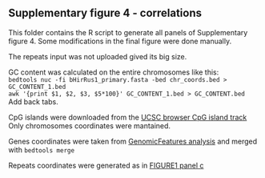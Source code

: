 ## Supplementary figure 4 - correlations

This folder contains the R script to generate all panels of Supplementary figure 4. Some modifications in the final figure were done manually. </br>

The repeats input was not uploaded gived its big size.</br>

GC content was calculated on the entire chromosomes like this:</br>
`bedtools nuc -fi bHirRus1_primary.fasta -bed chr_coords.bed > GC_CONTENT_1.bed`</br>
`awk '{print $1, $2, $3, $5*100}' GC_CONTENT_1.bed > GC_CONTENT.bed`</br>
Add back tabs.

CpG islands were downloaded from the [UCSC browser CpG island track](https://hgdownload.soe.ucsc.edu/hubs/GCF/015/227/805/GCF_015227805.1/bbi/GCF_015227805.1_bHirRus1.pri.v2.cpgIslandExt.bb)</br>
Only chromosomes coordinates were mantained.</br>

Genes coordinates were taken from [GenomicFeatures analysis](https://github.com/SwallowGenomics/BarnSwallow/tree/main/Analyses/GenomicFeatures) and merged with `bedtools merge`</br>

Repeats coordinates were generated as in [FIGURE1 panel c](https://github.com/SwallowGenomics/BarnSwallow/tree/main/Plots%20and%20figures/FIGURE1/panel_C)



